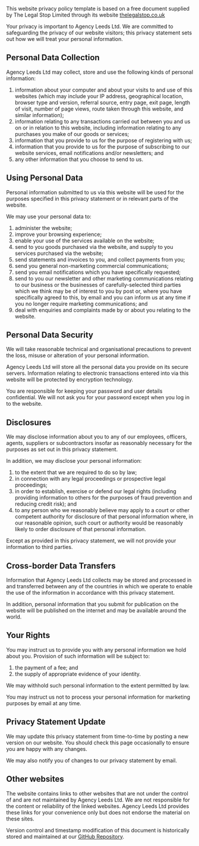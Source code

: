 This website privacy policy template is based on a free document supplied by The Legal Stop Limited through its website [thelegalstop.co.uk](http://www.thelegalstop.co.uk/)

Your privacy is important to Agency Leeds Ltd. We are committed to safeguarding the privacy of our website visitors; this privacy statement sets out how we will treat your personal information.

## Personal Data Collection

Agency Leeds Ltd may collect, store and use the following kinds of personal information:

1.  information about your computer and about your visits to and use of this websites (which may include your IP address, geographical location, browser type and version, referral source, entry page, exit page, length of visit, number of page views, route taken through this website, and similar information);
2.  information relating to any transactions carried out between you and us on or in relation to this website, including information relating to any purchases you make of our goods or services;
3.  information that you provide to us for the purpose of registering with us;
4.  information that you provide to us for the purpose of subscribing to our website services, email notifications and/or newsletters; and
5.  any other information that you choose to send to us.

## Using Personal Data

Personal information submitted to us via this website will be used for the purposes specified in this privacy statement or in relevant parts of the website.

We may use your personal data to:

1.  administer the website;
2.  improve your browsing experience;
3.  enable your use of the services available on the website;
4.  send to you goods purchased via the website, and supply to you services purchased via the website;
5.  send statements and invoices to you, and collect payments from you;
6.  send you general non-marketing commercial communications;
7.  send you email notifications which you have specifically requested;
8.  send to you our newsletter and other marketing communications relating to our business or the businesses of carefully-selected third parties which we think may be of interest to you by post or, where you have specifically agreed to this, by email and you can inform us at any time if you no longer require marketing communications; and
9.  deal with enquiries and complaints made by or about you relating to the website.

## Personal Data Security

We will take reasonable technical and organisational precautions to prevent the loss, misuse or alteration of your personal information.

Agency Leeds Ltd will store all the personal data you provide on its secure servers. Information relating to electronic transactions entered into via this website will be protected by encryption technology.

You are responsible for keeping your password and user details confidential. We will not ask you for your password except when you log in to the website.

## Disclosures

We may disclose information about you to any of our employees, officers, agents, suppliers or subcontractors insofar as reasonably necessary for the purposes as set out in this privacy statement.

In addition, we may disclose your personal information:

1.  to the extent that we are required to do so by law;
2.  in connection with any legal proceedings or prospective legal proceedings;
3.  in order to establish, exercise or defend our legal rights (including providing information to others for the purposes of fraud prevention and reducing credit risk); and
4.  to any person who we reasonably believe may apply to a court or other competent authority for disclosure of that personal information where, in our reasonable opinion, such court or authority would be reasonably likely to order disclosure of that personal information.

Except as provided in this privacy statement, we will not provide your information to third parties.

## Cross-border Data Transfers

Information that Agency Leeds Ltd collects may be stored and processed in and transferred between any of the countries in which we operate to enable the use of the information in accordance with this privacy statement.

In addition, personal information that you submit for publication on the website will be published on the internet and may be available around the world.

## Your Rights

You may instruct us to provide you with any personal information we hold about you. Provision of such information will be subject to:

1.  the payment of a fee; and
2.  the supply of appropriate evidence of your identity.

We may withhold such personal information to the extent permitted by law.

You may instruct us not to process your personal information for marketing purposes by email at any time.

## Privacy Statement Update

We may update this privacy statement from time-to-time by posting a new version on our website. You should check this page occasionally to ensure you are happy with any changes.

We may also notify you of changes to our privacy statement by email.

## Other websites

The website contains links to other websites that are not under the control of and are not maintained by Agency Leeds Ltd. We are not responsible for the content or reliability of the linked websites. Agency Leeds Ltd provides these links for your convenience only but does not endorse the material on these sites.

Version control and timestamp modification of this document is historically stored and maintained at our [GitHub Repository](https://github.com/agencyleeds/legal-documents).
